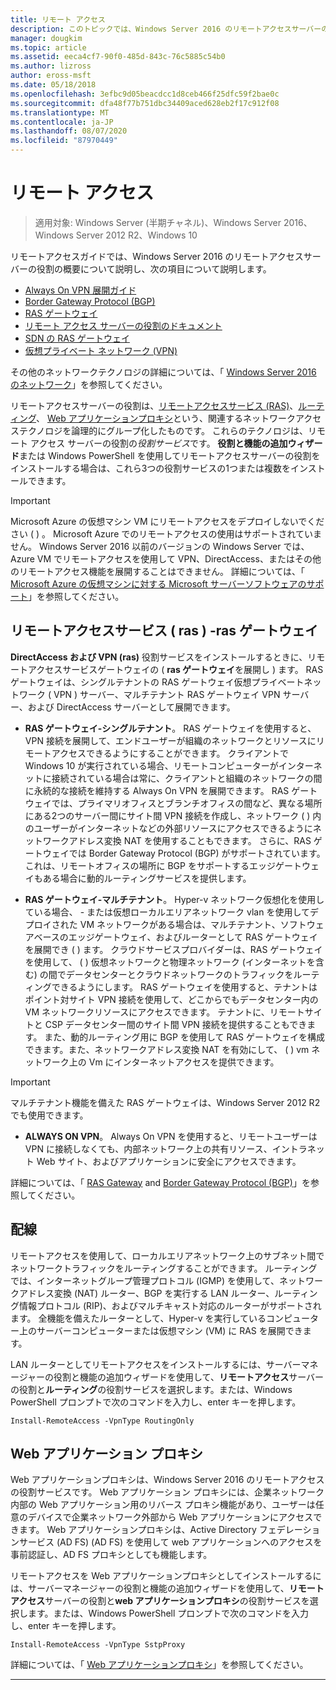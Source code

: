 ```yaml
---
title: リモート アクセス
description: このトピックでは、Windows Server 2016 のリモートアクセスサーバーの役割の概要について説明します。
manager: dougkim
ms.topic: article
ms.assetid: eeca4cf7-90f0-485d-843c-76c5885c54b0
ms.author: lizross
author: eross-msft
ms.date: 05/18/2018
ms.openlocfilehash: 3efbc9d05beacdcc1d8ceb466f25dfc59f2bae0c
ms.sourcegitcommit: dfa48f77b751dbc34409aced628eb2f17c912f08
ms.translationtype: MT
ms.contentlocale: ja-JP
ms.lasthandoff: 08/07/2020
ms.locfileid: "87970449"
---
```

# <a name="remote-access"></a>リモート アクセス

>適用対象: Windows Server (半期チャネル)、Windows Server 2016、Windows Server 2012 R2、Windows 10

リモートアクセスガイドでは、Windows Server 2016 のリモートアクセスサーバーの役割の概要について説明し、次の項目について説明します。

- [Always On VPN 展開ガイド](vpn/always-on-vpn/deploy/always-on-vpn-deploy.md)
- [Border Gateway Protocol &#40;BGP&#41;](bgp/Border-Gateway-Protocol-BGP.md)
- [RAS ゲートウェイ](ras-gateway/RAS-Gateway.md)
- [リモート アクセス サーバーの役割のドキュメント](ras/Remote-Access-Server-Role-Documentation.md)
- [SDN の RAS ゲートウェイ](../../networking/sdn/technologies/network-function-virtualization/RAS-Gateway-for-SDN.md)
- [仮想プライベート ネットワーク (VPN)](vpn/vpn-top.md)

その他のネットワークテクノロジの詳細については、「 [Windows Server 2016 のネットワーク](../../networking/index.yml)」を参照してください。

リモートアクセスサーバーの役割は、[リモートアクセスサービス (RAS)](#bkmk_da)、[ルーティング](#bkmk_rras)、 [Web アプリケーションプロキシ](#bkmk_proxy)という、関連するネットワークアクセステクノロジを論理的にグループ化したものです。 これらのテクノロジは、リモート アクセス サーバーの役割の*役割サービス*です。 **役割と機能の追加ウィザード**または Windows PowerShell を使用してリモートアクセスサーバーの役割をインストールする場合は、これら3つの役割サービスの1つまたは複数をインストールできます。

>[!IMPORTANT]
>Microsoft Azure の仮想マシン VM にリモートアクセスをデプロイしないでください \( \) 。 Microsoft Azure でのリモートアクセスの使用はサポートされていません。 Windows Server 2016 以前のバージョンの Windows Server では、Azure VM でリモートアクセスを使用して VPN、DirectAccess、またはその他のリモートアクセス機能を展開することはできません。 詳細については、「 [Microsoft Azure の仮想マシンに対する Microsoft サーバーソフトウェアのサポート](https://support.microsoft.com/help/2721672/microsoft-server-software-support-for-microsoft-azure-virtual-machines)」を参照してください。

## <a name="remote-access-service-ras---ras-gateway"></a><a name="bkmk_da"></a>リモートアクセスサービス \( ras \) -ras ゲートウェイ

**DirectAccess および VPN (ras)** 役割サービスをインストールするときに、リモートアクセスサービスゲートウェイの \( **ras ゲートウェイ**を展開し \) ます。 RAS ゲートウェイは、シングルテナントの RAS ゲートウェイ仮想プライベートネットワーク \( VPN \) サーバー、マルチテナント RAS ゲートウェイ VPN サーバー、および DirectAccess サーバーとして展開できます。

- **RAS ゲートウェイ-シングルテナント**。 RAS ゲートウェイを使用すると、VPN 接続を展開して、エンドユーザーが組織のネットワークとリソースにリモートアクセスできるようにすることができます。 クライアントで Windows 10 が実行されている場合、リモートコンピューターがインターネットに接続されている場合は常に、クライアントと組織のネットワークの間に永続的な接続を維持する Always On VPN を展開できます。 RAS ゲートウェイでは、プライマリオフィスとブランチオフィスの間など、異なる場所にある2つのサーバー間にサイト間 VPN 接続を作成し、ネットワーク \( \) 内のユーザーがインターネットなどの外部リソースにアクセスできるようにネットワークアドレス変換 NAT を使用することもできます。 さらに、RAS ゲートウェイでは Border Gateway Protocol (BGP) がサポートされています。これは、リモートオフィスの場所に BGP をサポートするエッジゲートウェイもある場合に動的ルーティングサービスを提供します。

- **RAS ゲートウェイ-マルチテナント**。 Hyper-v ネットワーク仮想化を使用している場合、 \- または仮想ローカルエリアネットワーク vlan を使用してデプロイされた VM ネットワークがある場合は、マルチテナント、ソフトウェアベースのエッジゲートウェイ、およびルーターとして RAS ゲートウェイを展開でき \( \) ます。 クラウドサービスプロバイダーは、RAS ゲートウェイを使用して、 \( \) 仮想ネットワークと物理ネットワーク (インターネットを含む) の間でデータセンターとクラウドネットワークのトラフィックをルーティングできるようにします。 RAS ゲートウェイを使用すると、テナントはポイント対サイト VPN 接続を使用して、どこからでもデータセンター内の VM ネットワークリソースにアクセスできます。 テナントに、リモートサイトと CSP データセンター間のサイト間 VPN 接続を提供することもできます。 また、動的ルーティング用に BGP を使用して RAS ゲートウェイを構成できます。また、ネットワークアドレス変換 NAT を有効にして、 \( \) vm ネットワーク上の Vm にインターネットアクセスを提供できます。

>[!IMPORTANT]
> マルチテナント機能を備えた RAS ゲートウェイは、Windows Server 2012 R2 でも使用できます。

- **ALWAYS ON VPN**。 Always On VPN を使用すると、リモートユーザーは VPN に接続しなくても、内部ネットワーク上の共有リソース、イントラネット Web サイト、およびアプリケーションに安全にアクセスできます。

詳細については、「 [RAS Gateway](ras-gateway/RAS-Gateway.md) and [Border Gateway Protocol (BGP)](bgp/Border-Gateway-Protocol-BGP.md)」を参照してください。

## <a name="routing"></a><a name="bkmk_rras"></a>配線

リモートアクセスを使用して、ローカルエリアネットワーク上のサブネット間でネットワークトラフィックをルーティングすることができます。 ルーティングでは、インターネットグループ管理プロトコル (IGMP) を使用して、ネットワークアドレス変換 (NAT) ルーター、BGP を実行する LAN ルーター、ルーティング情報プロトコル (RIP)、およびマルチキャスト対応のルーターがサポートされます。 全機能を備えたルーターとして、Hyper-v を実行しているコンピューター上のサーバーコンピューターまたは仮想マシン (VM) に RAS を展開できます。

LAN ルーターとしてリモートアクセスをインストールするには、サーバーマネージャーの役割と機能の追加ウィザードを使用して、**リモートアクセス**サーバーの役割と**ルーティング**の役割サービスを選択します。または、Windows PowerShell プロンプトで次のコマンドを入力し、enter キーを押します。

```
Install-RemoteAccess -VpnType RoutingOnly
```

## <a name="web-application-proxy"></a><a name="bkmk_proxy"></a>Web アプリケーション プロキシ

Web アプリケーションプロキシは、Windows Server 2016 のリモートアクセスの役割サービスです。 Web アプリケーション プロキシには、企業ネットワーク内部の Web アプリケーション用のリバース プロキシ機能があり、ユーザーは任意のデバイスで企業ネットワーク外部から Web アプリケーションにアクセスできます。 Web アプリケーションプロキシは、Active Directory フェデレーションサービス (AD FS) (AD FS) を使用して web アプリケーションへのアクセスを事前認証し、AD FS プロキシとしても機能します。

リモートアクセスを Web アプリケーションプロキシとしてインストールするには、サーバーマネージャーの役割と機能の追加ウィザードを使用して、**リモートアクセス**サーバーの役割と**web アプリケーションプロキシ**の役割サービスを選択します。または、Windows PowerShell プロンプトで次のコマンドを入力し、enter キーを押します。

```
Install-RemoteAccess -VpnType SstpProxy
```

詳細については、「 [Web アプリケーションプロキシ](./web-application-proxy/web-application-proxy-windows-server.md)」を参照してください。


---
